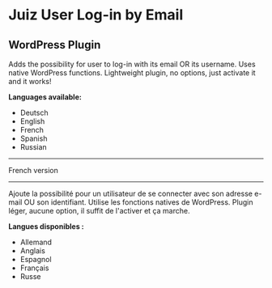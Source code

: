 Juiz User Log-in by Email
========================
WordPress Plugin
---------------


Adds the possibility for user to log-in with its email OR its username.
Uses native WordPress functions.
Lightweight plugin, no options, just activate it and it works!

**Languages available:**

* Deutsch
* English
* French
* Spanish
* Russian


<hr>
French version
<hr>

Ajoute la possibilité pour un utilisateur de se connecter avec son adresse e-mail OU son identifiant.
Utilise les fonctions natives de WordPress.
Plugin léger, aucune option, il suffit de l'activer et ça marche.

**Langues disponibles :**

* Allemand
* Anglais
* Espagnol
* Français
* Russe
